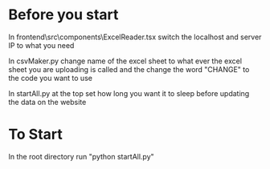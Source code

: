 # Before you start

In frontend\src\components\ExcelReader.tsx switch the localhost and server IP to what you need

In csvMaker.py change name of the excel sheet to what ever the excel sheet you are uploading is called and the change the word "CHANGE" to the code you want to use

In startAll.py at the top set how long you want it to sleep before updating the data on the website

# To Start

In the root directory run "python startAll.py"